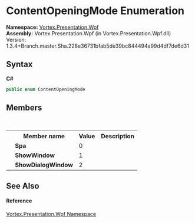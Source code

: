 # ContentOpeningMode Enumeration
 

**Namespace:**&nbsp;<a href="N_Vortex_Presentation_Wpf.md">Vortex.Presentation.Wpf</a><br />**Assembly:**&nbsp;Vortex.Presentation.Wpf (in Vortex.Presentation.Wpf.dll) Version: 1.3.4+Branch.master.Sha.228e36731bfab5de39bc844494a99d4df7de6d31

## Syntax

**C#**<br />
``` C#
public enum ContentOpeningMode
```


## Members
&nbsp;<table><tr><th></th><th>Member name</th><th>Value</th><th>Description</th></tr><tr><td /><td target="F:Vortex.Presentation.Wpf.ContentOpeningMode.Spa">**Spa**</td><td>0</td><td /></tr><tr><td /><td target="F:Vortex.Presentation.Wpf.ContentOpeningMode.ShowWindow">**ShowWindow**</td><td>1</td><td /></tr><tr><td /><td target="F:Vortex.Presentation.Wpf.ContentOpeningMode.ShowDialogWindow">**ShowDialogWindow**</td><td>2</td><td /></tr></table>

## See Also


#### Reference
<a href="N_Vortex_Presentation_Wpf.md">Vortex.Presentation.Wpf Namespace</a><br />